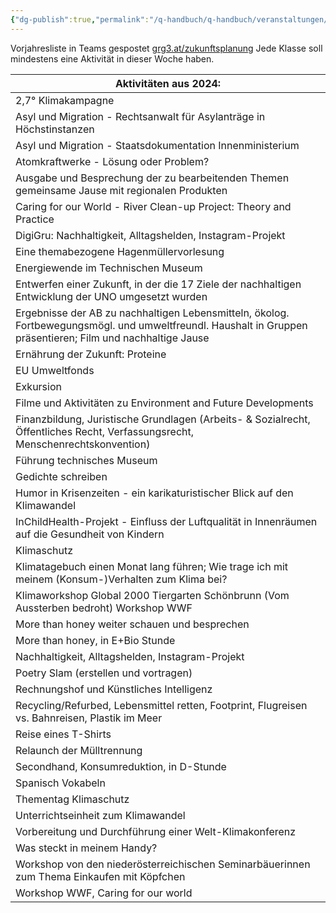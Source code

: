 ```yaml
---
{"dg-publish":true,"permalink":"/q-handbuch/q-handbuch/veranstaltungen/zukunftswoche/"}
---
```


Vorjahresliste in Teams gespostet ⁠[grg3.at/zukunftsplanung](https://www.grg3.at/zukunftsplanung "https://www.grg3.at/zukunftsplanung")
Jede Klasse soll mindestens eine Aktivität in dieser Woche haben.

| Aktivitäten aus 2024:                                                                                                                                       |
| ----------------------------------------------------------------------------------------------------------------------------------------------------------- |
| 2,7° Klimakampagne                                                                                                                                          |
| Asyl und Migration - Rechtsanwalt für Asylanträge in Höchstinstanzen                                                                                        |
| Asyl und Migration - Staatsdokumentation Innenministerium                                                                                                   |
| Atomkraftwerke - Lösung oder Problem?                                                                                                                       |
| Ausgabe und Besprechung der zu bearbeitenden Themen gemeinsame Jause mit regionalen Produkten                                                               |
| Caring for our World - River Clean-up Project: Theory and Practice                                                                                          |
| DigiGru: Nachhaltigkeit, Alltagshelden, Instagram-Projekt                                                                                                   |
| Eine themabezogene Hagenmüllervorlesung                                                                                                                     |
| Energiewende im Technischen Museum                                                                                                                          |
| Entwerfen einer Zukunft, in der die 17 Ziele der nachhaltigen Entwicklung der UNO umgesetzt wurden                                                          |
| Ergebnisse der AB zu nachhaltigen Lebensmitteln, ökolog. Fortbewegungsmögl. und umweltfreundl. Haushalt in Gruppen präsentieren; Film und nachhaltige Jause |
| Ernährung der Zukunft: Proteine                                                                                                                             |
| EU Umweltfonds                                                                                                                                              |
| Exkursion                                                                                                                                                   |
| Filme und Aktivitäten zu Environment and Future Developments                                                                                                |
| Finanzbildung, Juristische Grundlagen (Arbeits- & Sozialrecht, Öffentliches Recht, Verfassungsrecht, Menschenrechtskonvention)                              |
| Führung technisches Museum                                                                                                                                  |
| Gedichte schreiben                                                                                                                                          |
| Humor in Krisenzeiten - ein karikaturistischer Blick auf den Klimawandel                                                                                    |
| InChildHealth-Projekt - Einfluss der Luftqualität in Innenräumen auf die Gesundheit von Kindern                                                             |
| Klimaschutz                                                                                                                                                 |
| Klimatagebuch einen Monat lang führen; Wie trage ich mit meinem (Konsum-)Verhalten zum Klima bei?                                                           |
| Klimaworkshop Global 2000 Tiergarten Schönbrunn (Vom Aussterben bedroht) Workshop WWF                                                                       |
| More than honey weiter schauen und besprechen                                                                                                               |
| More than honey, in E+Bio Stunde                                                                                                                            |
| Nachhaltigkeit, Alltagshelden, Instagram-Projekt                                                                                                            |
| Poetry Slam (erstellen und vortragen)                                                                                                                       |
| Rechnungshof und Künstliches Intelligenz                                                                                                                    |
| Recycling/Refurbed, Lebensmittel retten, Footprint, Flugreisen vs. Bahnreisen, Plastik im Meer                                                              |
| Reise eines T-Shirts                                                                                                                                        |
| Relaunch der Mülltrennung                                                                                                                                   |
| Secondhand, Konsumreduktion, in D-Stunde                                                                                                                    |
| Spanisch Vokabeln                                                                                                                                           |
| Thementag Klimaschutz                                                                                                                                       |
| Unterrichtseinheit zum Klimawandel                                                                                                                          |
| Vorbereitung und Durchführung einer Welt-Klimakonferenz                                                                                                     |
| Was steckt in meinem Handy?                                                                                                                                 |
| Workshop von den niederösterreichischen Seminarbäuerinnen zum Thema Einkaufen mit Köpfchen                                                                  |
| Workshop WWF, Caring for our world                                                                                                                          |